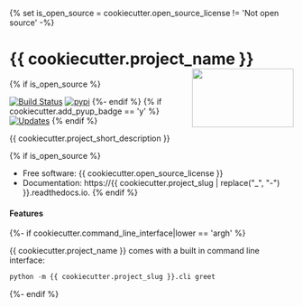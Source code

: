 {% set is_open_source = cookiecutter.open_source_license != 'Not open source' -%}

<h1>{{ cookiecutter.project_name }}<img src='https://github.com/{{ cookiecutter.github_username }}/{{ cookiecutter.project_slug }}/blob/master/img/snek.png' align='right' width='180' height='104'></h1>


{% if is_open_source %}

[![Build Status](https://travis-ci.com/{{cookiecutter.github_username}}/{{cookiecutter.project_slug}}.svg?branch=master)](https://travis-ci.com/{{cookiecutter.github_username}}/{{cookiecutter.project_slug}})
[![pypi](https://img.shields.io/pypi/v/{{cookiecutter.project_slug}}.svg)](https://pypi.python.org/pypi/{{cookiecutter.project_slug}})
{%- endif %}
{% if cookiecutter.add_pyup_badge == 'y' %}
[![Updates](https://pyup.io/repos/github/{{cookiecutter.github_username}}/{{cookiecutter.project_slug}}/shield.svg)](https://pyup.io/repos/github/{{cookiecutter.github_username}}/{{cookiecutter.project_slug}}/)
{% endif %}


{{ cookiecutter.project_short_description }}

{% if is_open_source %}
* Free software: {{ cookiecutter.open_source_license }}
* Documentation: https://{{ cookiecutter.project_slug | replace("_", "-") }}.readthedocs.io.
{% endif %}

#### Features

{%- if cookiecutter.command_line_interface|lower == 'argh' %}

{{ cookiecutter.project_name }} comes with a built in command line interface:

```python
python -m {{ cookiecutter.project_slug }}.cli greet
```

{%- endif %}
